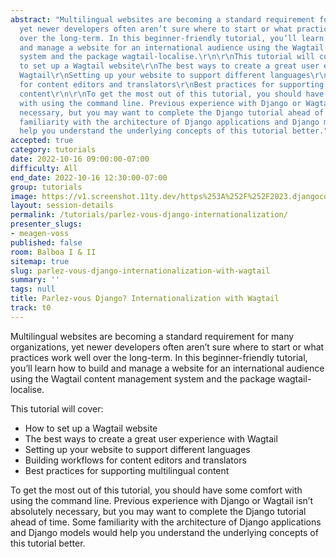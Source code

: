 ```yaml
---
abstract: "Multilingual websites are becoming a standard requirement for many organizations,
  yet newer developers often aren’t sure where to start or what practices work well
  over the long-term. In this beginner-friendly tutorial, you’ll learn how to build
  and manage a website for an international audience using the Wagtail content management
  system and the package wagtail-localise.\r\n\r\nThis tutorial will cover:\r\n\r\nHow
  to set up a Wagtail website\r\nThe best ways to create a great user experience with
  Wagtail\r\nSetting up your website to support different languages\r\nBuilding workflows
  for content editors and translators\r\nBest practices for supporting multilingual
  content\r\n\r\nTo get the most out of this tutorial, you should have some comfort
  with using the command line. Previous experience with Django or Wagtail isn’t absolutely
  necessary, but you may want to complete the Django tutorial ahead of time. Some
  familiarity with the architecture of Django applications and Django models would
  help you understand the underlying concepts of this tutorial better."
accepted: true
category: tutorials
date: 2022-10-16 09:00:00-07:00
difficulty: All
end_date: 2022-10-16 12:30:00-07:00
group: tutorials
image: https://v1.screenshot.11ty.dev/https%253A%252F%252F2023.djangocon.eu%252Fpresenters%252Fmeagen-voss%252F/opengraph/
layout: session-details
permalink: /tutorials/parlez-vous-django-internationalization/
presenter_slugs:
- meagen-voss
published: false
room: Balboa I & II
sitemap: true
slug: parlez-vous-django-internationalization-with-wagtail
summary: ''
tags: null
title: Parlez-vous Django? Internationalization with Wagtail
track: t0
---
```


Multilingual websites are becoming a standard requirement for many organizations, yet newer developers often aren’t sure where to start or what practices work well over the long-term. In this beginner-friendly tutorial, you’ll learn how to build and manage a website for an international audience using the Wagtail content management system and the package wagtail-localise.

This tutorial will cover:

- How to set up a Wagtail website
- The best ways to create a great user experience with Wagtail
- Setting up your website to support different languages
- Building workflows for content editors and translators
- Best practices for supporting multilingual content

To get the most out of this tutorial, you should have some comfort with using the command line. Previous experience with Django or Wagtail isn’t absolutely necessary, but you may want to complete the Django tutorial ahead of time. Some familiarity with the architecture of Django applications and Django models would help you understand the underlying concepts of this tutorial better.
